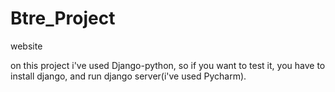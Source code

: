 # Btre_Project
website
 
 on this project i've used Django-python, so if you want to test it, you have to install django, and run django server(i've used Pycharm).
